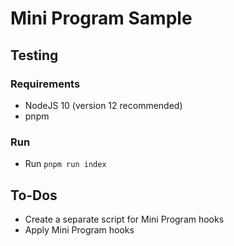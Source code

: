 # Mini Program Sample

## Testing

### Requirements

- NodeJS 10 (version 12 recommended)
- pnpm

### Run

- Run `pnpm run index`

## To-Dos

- Create a separate script for Mini Program hooks
- Apply Mini Program hooks
